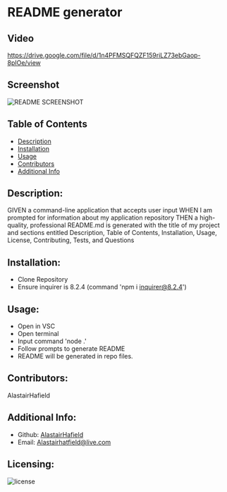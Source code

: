 # README generator 
  ## Video 
  https://drive.google.com/file/d/1n4PFMSQFQZF159riLZ73ebGaop-8pIOe/view
  ## Screenshot
  ![README SCREENSHOT](https://user-images.githubusercontent.com/114833466/212504641-e2c04c59-586a-4877-861b-b97fb8d6029a.png)
  ## Table of Contents 
  - [Description](#description)
  - [Installation](#installation)
  - [Usage](#usage)
  - [Contributors](#contributors)
  - [Additional Info](#additional-info)
  ## Description:
  GIVEN a command-line application that accepts user input
  WHEN I am prompted for information about my application repository
  THEN a high-quality, professional README.md is generated with the title of my project and sections entitled Description, Table of Contents, Installation, Usage, License, Contributing, Tests, and Questions
  ## Installation:
  * Clone Repository 
  * Ensure inquirer is 8.2.4 (command 'npm i inquirer@8.2.4')
  ## Usage:
  * Open in VSC
  * Open terminal
  * Input command 'node .'
  * Follow prompts to generate README
  * README will be generated in repo files. 
  ## Contributors:
  AlastairHafield
  ## Additional Info:
  - Github: [AlastairHafield](https://github.com/AlastairHafield)
  - Email: Alastairhatfield@live.com 
  ## Licensing:
  ![license](https://img.shields.io/badge/license-MIT-blue)
